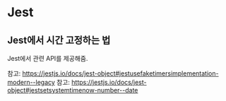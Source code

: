 # Jest

## Jest에서 시간 고정하는 법

Jest에서 관련 API를 제공해줌.

참고: https://jestjs.io/docs/jest-object#jestusefaketimersimplementation-modern--legacy
참고: https://jestjs.io/docs/jest-object#jestsetsystemtimenow-number--date
